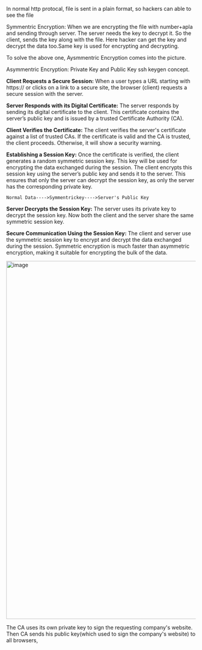 In normal http protocal, file is sent in a plain format, so hackers can able to see the file 

Symmentric Encryption:
When we are encrypting the file with number+apla and sending through server. The server needs the key to decrypt it. So the client, sends the key along with the file. Here hacker can get the key and decrypt the data too.Same key is used for encrypting and decrypting.

To solve the above one, Aysmmentric Encryption comes into the picture.

Asymmentric Encryption:
Private Key and Public Key 
ssh keygen concept.

**Client Requests a Secure Session:**
When a user types a URL starting with https:// or clicks on a link to a secure site, the browser (client) requests a secure session with the server.

**Server Responds with its Digital Certificate:**
The server responds by sending its digital certificate to the client. This certificate contains the server’s public key and is issued by a trusted Certificate Authority (CA).

**Client Verifies the Certificate:**
The client verifies the server's certificate against a list of trusted CAs. If the certificate is valid and the CA is trusted, the client proceeds. Otherwise, it will show a security warning.

**Establishing a Session Key:**
Once the certificate is verified, the client generates a random symmetric session key. This key will be used for encrypting the data exchanged during the session.
The client encrypts this session key using the server’s public key and sends it to the server. This ensures that only the server can decrypt the session key, as only the server has the corresponding private key.
```
Normal Data---->Symmentrickey---->Server's Public Key
```
**Server Decrypts the Session Key:**
The server uses its private key to decrypt the session key. Now both the client and the server share the same symmetric session key.

**Secure Communication Using the Session Key:**
The client and server use the symmetric session key to encrypt and decrypt the data exchanged during the session. Symmetric encryption is much faster than asymmetric encryption, making it suitable for encrypting the bulk of the data.


<img width="950" alt="image" src="https://github.com/KALYANKUMAR13/k8s-Cluster/assets/35223898/b34ddb77-184d-418c-b71d-932937c022de">

The CA uses its own private key to sign the requesting company's website. Then CA sends his public key(which used to sign the company's website) to all browsers, 
